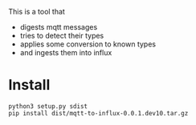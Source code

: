 This is a tool that 

- digests mqtt messages
- tries to detect their types
- applies some conversion to known types
- and ingests them into influx

# Install
```
python3 setup.py sdist 
pip install dist/mqtt-to-influx-0.0.1.dev10.tar.gz 
```
